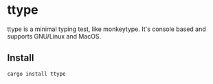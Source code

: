 # ttype

ttype is a minimal typing test, like monkeytype. It's console based and supports GNU/Linux and MacOS.

## Install

```sh
cargo install ttype
```
